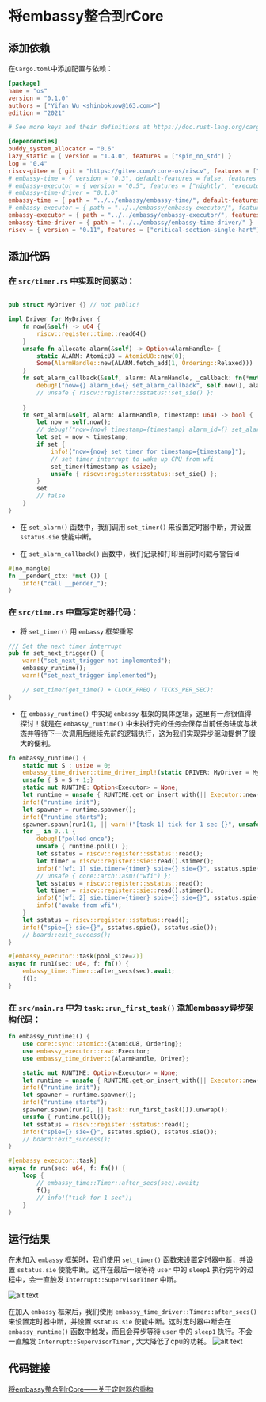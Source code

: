 # 将embassy整合到rCore

## 添加依赖

在`Cargo.toml`中添加配置与依赖：

```toml
[package]
name = "os"
version = "0.1.0"
authors = ["Yifan Wu <shinbokuow@163.com>"]
edition = "2021"

# See more keys and their definitions at https://doc.rust-lang.org/cargo/reference/manifest.html

[dependencies]
buddy_system_allocator = "0.6"
lazy_static = { version = "1.4.0", features = ["spin_no_std"] }
log = "0.4"
riscv-gitee = { git = "https://gitee.com/rcore-os/riscv", features = ["inline-asm"], package = "riscv" }
# embassy-time = { version = "0.3", default-features = false, features = ["tick-hz-12_000_000"] } # 12_500_000 for qemu
# embassy-executor = { version = "0.5", features = ["nightly", "executor-thread", "integrated-timers", "arch-riscv32"] }
# embassy-time-driver = "0.1.0"
embassy-time = { path = "../../embassy/embassy-time/", default-features = false, features = ["tick-hz-10_000_000"] } # 12_500_000 for qemu
# embassy-executor = { path = "../../embassy/embassy-executor/", features = ["log", "nightly", "executor-thread", "integrated-timers", "arch-riscv32"] }
embassy-executor = { path = "../../embassy/embassy-executor/", features = ["nightly", "executor-thread", "integrated-timers"] }
embassy-time-driver = { path = "../../embassy/embassy-time-driver/" }
riscv = { version = "0.11", features = ["critical-section-single-hart"] }

```

## 添加代码


### 在 `src/timer.rs` 中实现时间驱动：

```rust

pub struct MyDriver {} // not public!

impl Driver for MyDriver {
    fn now(&self) -> u64 {
        riscv::register::time::read64()
    }
    unsafe fn allocate_alarm(&self) -> Option<AlarmHandle> {
        static ALARM: AtomicU8 = AtomicU8::new(0);
        Some(AlarmHandle::new(ALARM.fetch_add(1, Ordering::Relaxed)))
    }
    fn set_alarm_callback(&self, alarm: AlarmHandle, _callback: fn(*mut ()), _ctx: *mut ()) {
        debug!("now={} alarm_id={} set_alarm_callback", self.now(), alarm.id(),);
        // unsafe { riscv::register::sstatus::set_sie() };
        
    }
    fn set_alarm(&self, alarm: AlarmHandle, timestamp: u64) -> bool {
        let now = self.now();
        // debug!("now={now} timestamp={timestamp} alarm_id={} set_alarm", alarm.id());
        let set = now < timestamp;
        if set {
            info!("now={now} set_timer for timestamp={timestamp}");
            // set timer interrupt to wake up CPU from wfi
            set_timer(timestamp as usize);
            unsafe { riscv::register::sstatus::set_sie() };
        }
        set
        // false
    }
}
```
- 在 `set_alarm()` 函数中，我们调用 `set_timer()` 来设置定时器中断，并设置 `sstatus.sie` 使能中断。

- 在 `set_alarm_callback()` 函数中，我们记录和打印当前时间戳与警告id


```rust
#[no_mangle]
fn __pender(_ctx: *mut ()) {
    info!("call __pender_");
}
```




### 在 `src/time.rs` 中重写定时器代码：

- 将 `set_timer()` 用 `embassy` 框架重写

```rust
/// Set the next timer interrupt
pub fn set_next_trigger() {
    warn!("set_next_trigger not implemented");
    embassy_runtime();
    warn!("set_next_trigger implemented");

    // set_timer(get_time() + CLOCK_FREQ / TICKS_PER_SEC);
}
```

- 在 `embassy_runtime()` 中实现 `embassy` 框架的具体逻辑，这里有一点很值得探讨！就是在 `embassy_runtime()` 中未执行完的任务会保存当前任务进度与状态并等待下一次调用后继续先前的逻辑执行，这为我们实现异步驱动提供了很大的便利。
``` rust
fn embassy_runtime() {
    static mut S : usize = 0;
    embassy_time_driver::time_driver_impl!(static DRIVER: MyDriver = MyDriver{});
    unsafe { S = S + 1;}
    static mut RUNTIME: Option<Executor> = None;
    let runtime = unsafe { RUNTIME.get_or_insert_with(|| Executor::new(&mut ())) };
    info!("runtime init");
    let spawner = runtime.spawner();
    info!("runtime starts");
    spawner.spawn(run1(1, || warn!("[task 1] tick for 1 sec {}", unsafe {S}))).unwrap();
    for _ in 0..1 {
        debug!("polled once");
        unsafe { runtime.poll() };
        let sstatus = riscv::register::sstatus::read();
        let timer = riscv::register::sie::read().stimer();
        info!("[wfi 1] sie.timer={timer} spie={} sie={}", sstatus.spie(), sstatus.sie());
        // unsafe { core::arch::asm!("wfi") };
        let sstatus = riscv::register::sstatus::read();
        let timer = riscv::register::sie::read().stimer();
        info!("[wfi 2] sie.timer={timer} spie={} sie={}", sstatus.spie(), sstatus.sie());
        info!("awake from wfi");
    }
    let sstatus = riscv::register::sstatus::read();
    info!("spie={} sie={}", sstatus.spie(), sstatus.sie());
    // board::exit_success();
}

#[embassy_executor::task(pool_size=2)]
async fn run1(sec: u64, f: fn()) {
    embassy_time::Timer::after_secs(sec).await;
    f();
}

```

### 在 `src/main.rs` 中为 `task::run_first_task()` 添加embassy异步架构代码：


```rust
fn embassy_runtime1() {
    use core::sync::atomic::{AtomicU8, Ordering};
    use embassy_executor::raw::Executor;
    use embassy_time_driver::{AlarmHandle, Driver};

    static mut RUNTIME: Option<Executor> = None;
    let runtime = unsafe { RUNTIME.get_or_insert_with(|| Executor::new(&mut ())) };
    info!("runtime init");
    let spawner = runtime.spawner();
    info!("runtime starts");
    spawner.spawn(run(2, || task::run_first_task())).unwrap();
    unsafe { runtime.poll()};
    let sstatus = riscv::register::sstatus::read();
    info!("spie={} sie={}", sstatus.spie(), sstatus.sie());
    // board::exit_success();
}

#[embassy_executor::task]
async fn run(sec: u64, f: fn()) {
    loop {
        // embassy_time::Timer::after_secs(sec).await;
        f();
        // info!("tick for 1 sec");
    }
}
```


## 运行结果
在未加入 `embassy` 框架时，我们使用 `set_timer()` 函数来设置定时器中断，并设置 `sstatus.sie` 使能中断。这样在最后一段等待 `user` 中的 `sleep1` 执行完毕的过程中，会一直触发 `Interrupt::SupervisorTimer` 中断。

![alt text](./resource/not_embassy_result.png)

在加入 `embassy` 框架后，我们使用 `embassy_time_driver::Timer::after_secs()` 来设置定时器中断，并设置 `sstatus.sie` 使能中断。这时定时器中断会在 `embassy_runtime()` 函数中触发，而且会异步等待  `user` 中的 `sleep1` 执行。不会一直触发 `Interrupt::SupervisorTimer` , 大大降低了cpu的功耗。
![alt text](./resource/embassy_result.png)

## 代码链接
[将embassy整合到rCore——关于定时器的重构](https://gitee.com/ZIP97/rCore-tutorial-code-2024S-embassy)